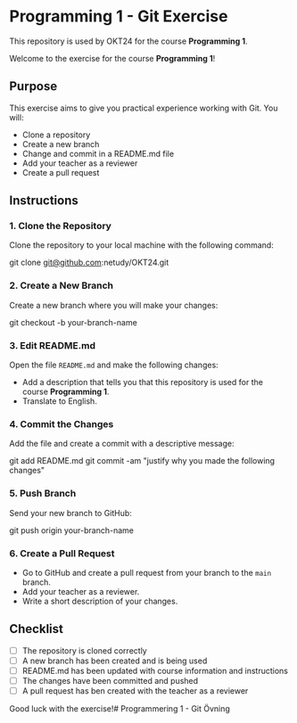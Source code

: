 # Programming 1 - Git Exercise

This repository is used by OKT24 for the course **Programming 1**.

Welcome to the exercise for the course **Programming 1**!

## Purpose

This exercise aims to give you practical experience working with Git. You will:
- Clone a repository
- Create a new branch
- Change and commit in a README.md file
- Add your teacher as a reviewer
- Create a pull request

## Instructions

### 1. Clone the Repository
Clone the repository to your local machine with the following command:

git clone git@github.com:netudy/OKT24.git

### 2. Create a New Branch
Create a new branch where you will make your changes:

git checkout -b your-branch-name

### 3. Edit README.md
Open the file `README.md` and make the following changes:
- Add a description that tells you that this repository is used for the course **Programming 1**.
- Translate to English.

### 4. Commit the Changes
Add the file and create a commit with a descriptive message:

git add README.md
git commit -am "justify why you made the following changes"

### 5. Push Branch
Send your new branch to GitHub:

git push origin your-branch-name

### 6. Create a Pull Request
- Go to GitHub and create a pull request from your branch to the `main` branch.
- Add your teacher as a reviewer.
- Write a short description of your changes.

## Checklist
- [ ] The repository is cloned correctly
- [ ] A new branch has been created and is being used
- [ ] README.md has been updated with course information and instructions
- [ ] The changes have been committed and pushed
- [ ] A pull request has ben created with the teacher as a reviewer

Good luck with the exercise!# Programmering 1 - Git Övning

